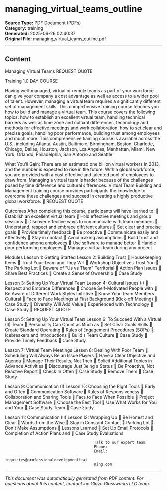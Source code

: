 ﻿# managing_virtual_teams_outline

**Source Type:** PDF Document (PDFs)  
**Category:** training  
**Generated:** 2025-06-26 02:40:37  
**Original File:** managing_virtual_teams_outline.pdf

---

## Content

Managing
Virtual Teams                                                             REQUEST QUOTE



Training                                                                 1.0 DAY COURSE




Having well-managed, virtual or remote teams as part of your workforce can
give your company a cost advantage as well as access to a wider pool of
talent. However, managing a virtual team requires a significantly different set
of management skills. This comprehensive training course teaches you how to
build and manage a virtual team.
This course covers the following topics: how to establish an excellent virtual
team, handling technical barriers as well as time zone and cultural differences,
technology and methods for effective meetings and work collaboration, how to
set clear and precise goals, handling poor performance, building trust among
employees and much more.
This comprehensive training course is available across the U.S., including
Atlanta, Austin, Baltimore, Birmingham, Boston, Charlotte, Chicago, Dallas,
Houston, Jackson, Los Angeles, Manhattan, Miami, New York, Orlando,
Philadelphia, San Antonio and Seattle.




What You’ll Gain:
There are an estimated one billion virtual workers in 2013, and the number is expected to
rise in the future. With a global workforce, you are provided with a cost effective and talented
pool of employees to draw from.
Managing a virtual team is harder because of the challenges posed by time difference and
cultural differences. Virtual Team Building and Management training course provides
participants the knowledge to overcome these challenges and succeed in creating a highly
productive global workforce.
                                                                         REQUEST QUOTE




Outcomes
After completing this course, participants will have learned to:
    Establish an excellent virtual team
    Hold effective meetings and group sessions
    Discover effective ways to communicate with team members
    Understand, respect and embrace different cultures
    Set clear and precise goals
    Provide timely feedback
    Be proactive
    Communicate easily and effectively
    Stay in contact
    Avoid making assumptions
    Build trust and confidence among employees
    Use software to manage better
    Handle poor performing employees
    Manage a virtual team during any project




Modules
 Lesson 1: Getting Started                Lesson 2: Building Trust
    Housekeeping Items                       Trust Your Team and They Will
    Workshop Objectives                        Trust You
    The Parking Lot                          Beware of "Us vs Them" Territorial
    Action Plan                                Issues
                                              Share Best Practices
                                              Create a Sense of Ownership
                                              Case Study


 Lesson 3: Setting Up Your Virtual Team   Lesson 4: Cultural Issues
(I)                                           Respect and Embrace Differences
     Choose Self-Motivated People with       Be Aware of Different Work Styles
      Initiative                              Know Your Team Members Cultural
     Face to Face Meetings at First            Background
      (Kick-off Meeting)                      Case Study
     Diversity Will Add Value
     Experienced with Technology
     Case Study
                                                                           REQUEST QUOTE




 Lesson 5: Setting Up Your Virtual Team    Lesson 6: To Succeed With a Virtual
(II)                                       Team
      Personality Can Count as Much as        Set Clear Goals
       Skills                                  Create Standard Operating
      Rules of Engagement                       Procedures (SOPs)
      Icebreakers and Introductions           Build a Team Culture
      Case Study                              Provide Timely Feedback
                                               Case Study


Lesson 7: Virtual Team Meetings            Lesson 8: Dealing With Poor Team
   Scheduling Will Always Be an Issue     Players
   Have a Clear Objective and Agenda          Manage Their Results, Not Their
   Solicit Additional Topics in Advance         Activities
   Discourage Just Being a Status             Be Proactive, Not Reactive
     Report                                    Check In Often
   Case Study                                 Remove Them
                                               Case Study


Lesson 9: Communication (I)                Lesson 10: Choosing the Right Tools
   Early and Often                            Communication Software
   Rules of Responsiveness                    Collaboration and Sharing Tools
   Face to Face When Possible                 Project Management Software
   Choose the Best Tool                       Use What Works for You and Your
   Case Study                                   Team
                                               Case Study


Lesson 11: Communication (II)              Lesson 12: Wrapping Up
   Be Honest and Clear                        Words from the Wise
   Stay in Constant Contact                   Parking Lot
   Don't Make Assumptions                     Lessons Learned
   Set Up Email Protocols                     Completion of Action Plans and
   Case Study                                   Evaluations




                                            Talk to our expert team
                                            Phone:
                                            Email:
                                            inquiries@professionaldevelopmenttrai
                                            ning.com

---

*This document was automatically generated from PDF content. For questions about this content, contact the Glaze Glassworks LLC team.*
